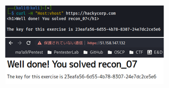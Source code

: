 ![6c118f6960dbcfddca816d5532429927.png](../../_resources/6c118f6960dbcfddca816d5532429927.png)
![d6677d1fa8a6bdb8c24f76c0b878a570.png](../../_resources/d6677d1fa8a6bdb8c24f76c0b878a570.png)